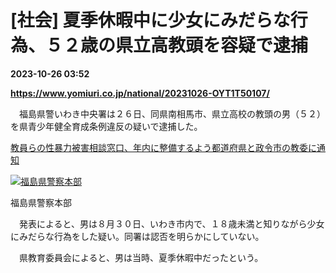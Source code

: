 # [社会] 夏季休暇中に少女にみだらな行為、５２歳の県立高教頭を容疑で逮捕

**2023-10-26 03:52**

**https://www.yomiuri.co.jp/national/20231026-OYT1T50107/**

　福島県警いわき中央署は２６日、同県南相馬市、県立高校の教頭の男（５２）を県青少年健全育成条例違反の疑いで逮捕した。

[教員らの性暴力被害相談窓口、年内に整備するよう都道府県と政令市の教委に通知](https://www.yomiuri.co.jp/national/20231020-OYT1T50283/)

[![福島県警察本部](https://www.yomiuri.co.jp/media/2023/10/20231026-OYT1I50064-1.jpg)](https://www.yomiuri.co.jp/pluralphoto/20231026-OYT1I50064/)

福島県警察本部

　発表によると、男は８月３０日、いわき市内で、１８歳未満と知りながら少女にみだらな行為をした疑い。同署は認否を明らかにしていない。

　県教育委員会によると、男は当時、夏季休暇中だったという。